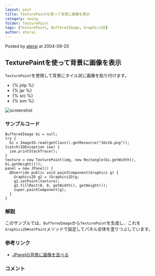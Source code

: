```yaml
---
layout: post
title: TexturePaintを使って背景に画像を表示
category: swing
folder: TexturePaint
tags: [TexturePaint, BufferedImage, Graphics2D]
author: aterai
---
```


Posted by [aterai](http://terai.xrea.jp/aterai.html) at 2004-09-20

## TexturePaintを使って背景に画像を表示
`TexturePaint`を使用して背景にタイル状に画像を貼り付けます。

- {% jnlp %}
- {% jar %}
- {% src %}
- {% svn %}

<!-- dummy comment line for breaking list -->

![screenshot](https://lh4.googleusercontent.com/_9Z4BYR88imo/TQTVUeXC5lI/AAAAAAAAAnc/CWUYfOODy1E/s800/TexturePaint.png)

### サンプルコード
<pre class="prettyprint"><code>BufferedImage bi = null;
try {
  bi = ImageIO.read(getClass().getResource("16x16.png"));
}catch(IOException ioe) {
  ioe.printStackTrace();
}
texture = new TexturePaint(img, new Rectangle(bi.getWidth(), bi.getHeight()));
panel = new JPanel() {
  @Override public void paintComponent(Graphics g) {
    Graphics2D g2 = (Graphics2D)g;
    g2.setPaint(texture);
    g2.fillRect(0, 0, getWidth(), getHeight());
    super.paintComponent(g);
  }
}
</code></pre>

### 解説
このサンプルでは、`BufferedImage`から`TexturePaint`を生成し、これを`Graphics2D#setPaint`メソッドで設定してパネル全体を塗りつぶしています。

### 参考リンク
- [JPanelの背景に画像を並べる](http://terai.xrea.jp/Swing/BackgroundImage.html)

<!-- dummy comment line for breaking list -->

### コメント
